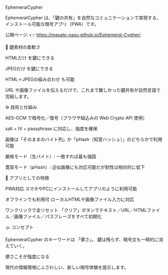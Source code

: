 EphemeralCypher

EphemeralCypher は、「鍵の共有」を自然なコミュニケーションで実現する、インストール可能な暗号アプリ（PWA）です。

公開ページ:
👉 https://masato-nasu.github.io/Ephemeral-Cypher/

🔑 鍵素材の柔軟さ

HTMLだけ を鍵にできる

JPEGだけ を鍵にできる

HTML＋JPEGの組み合わせ も可能

URL や画像ファイルを伝えるだけで、これまで難しかった鍵共有が自然言語で完結します。

⚙️ 技術と仕組み

AES-GCM で暗号化／復号（ブラウザ組込みの Web Crypto API 使用）

salt + IV + passphrase に対応し、強度を確保

画像は「そのままのバイト列」か「pHash（知覚ハッシュ）」のどちらかで利用可能

厳格モード（生バイト）: 一致すれば最も強固

寛容モード（pHash）: 近似画像にも対応可能だが耐性は相対的に低下

📱 アプリとしての特徴

PWA対応
スマホやPCにインストールしてアプリのように利用可能

オフラインでも利用可
ローカルHTMLや画像ファイル入力に対応

ワンクリックで全リセット
「クリア」ボタンでテキスト／URL／HTMLファイル／画像ファイル／パスフレーズをすべて初期化

🌫 コンセプト

EphemeralCypher のキーワードは 「儚さ」。
鍵は残らず、暗号文も一時的に消えていく。

儚さこそが強度になる

現代の情報環境にふさわしい、新しい暗号体験を提示します。
